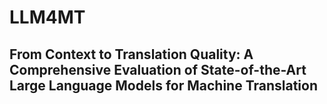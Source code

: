 # LLM4MT
## From Context to Translation Quality: A Comprehensive Evaluation of State-of-the-Art Large Language Models for Machine Translation
